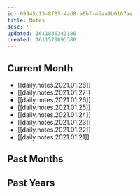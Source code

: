 ```yaml
---
id: 09945c13-8f85-4ad8-a8bf-46aa9b0167ae
title: Notes
desc: ''
updated: 1611836343186
created: 1611579893380
---
```


## Current Month

- [[daily.notes.2021.01.28]]
- [[daily.notes.2021.01.27]]
- [[daily.notes.2021.01.26]]
- [[daily.notes.2021.01.25]]
- [[daily.notes.2021.01.24]]
- [[daily.notes.2021.01.23]]
- [[daily.notes.2021.01.22]]
- [[daily.notes.2021.01.21]]

## Past Months

## Past Years
